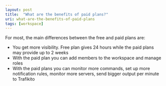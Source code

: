 ```yaml
---
layout: post
title:  "What are the benefits of paid plans?"
uri: what-are-the-benefits-of-paid-plans
tags: [workspace]
---
```


For most, the main differences between the free and paid plans are:

<!-- more -->

*   You get more visibility. Free plan gives 24 hours while the paid plans may provide up to 2 weeks
*   With the paid plan you can add members to the workspace and manage roles
*   With the paid plans you can monitor more commands, set up more notification rules, monitor more servers, send bigger output per minute to Trafikito